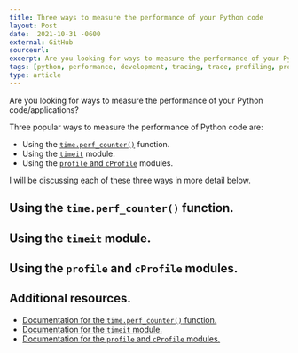 ```yaml
---
title: Three ways to measure the performance of your Python code
layout: Post
date:  2021-10-31 -0600
external: GitHub
sourceurl: 
excerpt: Are you looking for ways to measure the performance of your Python code/applications? 
tags: [python, performance, development, tracing, trace, profiling, profile, stats, statistics]
type: article
---
```


Are you looking for ways to measure the performance of your Python code/applications? 

Three popular ways to measure the performance of Python code are: 
- Using the [`time.perf_counter()`](https://docs.python.org/3/library/time.html#time.perf_counter) function.
- Using the [`timeit`](https://docs.python.org/3/library/timeit.html) module.
- Using the [`profile` and `cProfile`](https://docs.python.org/3/library/profile.html#module-cProfile) modules.

I will be discussing each of these three ways in more detail below. 

## Using the `time.perf_counter()` function.


## Using the `timeit` module.


## Using the `profile` and `cProfile` modules.


## Additional resources.
- [Documentation for the `time.perf_counter()` function.](https://docs.python.org/3/library/time.html#time.perf_counter)
- [Documentation for the `timeit` module.](https://docs.python.org/3/library/timeit.html)
- [Documentation for the `profile` and `cProfile` modules.](https://docs.python.org/3/library/profile.html#module-cProfile)
